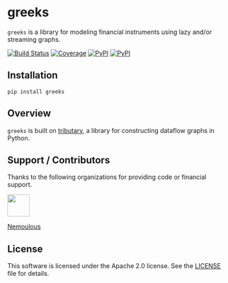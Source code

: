 # greeks
`greeks` is a library for modeling financial instruments using lazy and/or streaming graphs.

[![Build Status](https://github.com/streamlet-dev/greeks/workflows/Build%20Status/badge.svg?branch=main)](https://github.com/streamlet-dev/greeks/actions?query=workflow%3A%22Build+Status%22)
[![Coverage](https://codecov.io/gh/streamlet-dev/greeks/branch/main/graph/badge.svg)](https://codecov.io/gh/streamlet-dev/greeks)
[![PyPI](https://img.shields.io/pypi/l/greeks.svg)](https://pypi.python.org/pypi/greeks)
[![PyPI](https://img.shields.io/pypi/v/greeks.svg)](https://pypi.python.org/pypi/greeks)


## Installation

`pip install greeks`

## Overview
`greeks` is built on [tributary](https://github.com/streamlet-dev/tributary), a library for constructing dataflow graphs in Python.

## Support / Contributors
Thanks to the following organizations for providing code or financial support.


<a href="https://nemoulous.com"><img src="https://raw.githubusercontent.com/streamlet-dev/tributary/main/docs/img/nem.png" width="50"></a>

<a href="https://nemoulous.com">Nemoulous</a>

## License
This software is licensed under the Apache 2.0 license. See the [LICENSE](LICENSE) file for details.
